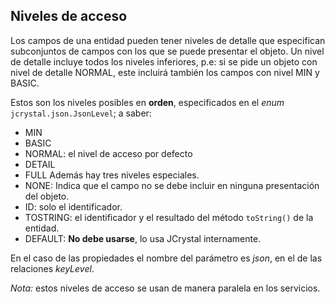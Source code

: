 ## Niveles de acceso
Los campos de una entidad pueden tener niveles de detalle que especifican subconjuntos de campos con los que se puede presentar el objeto.  Un nivel de detalle incluye  todos los niveles inferiores, p.e: si se pide un objeto con nivel de detalle NORMAL, este incluirá también los campos con nivel MIN y BASIC.

Estos son los niveles posibles en **orden**, especificados en el _enum_ `jcrystal.json.JsonLevel`; a saber:
- MIN
- BASIC
- NORMAL: el nivel de acceso por defecto
- DETAIL
- FULL
Además hay tres niveles especiales.
- NONE: Indica que el campo no se debe incluir en ninguna presentación del objeto.
- ID: solo el identificador.
- TOSTRING: el identificador y el resultado del método `toString()` de la entidad.
- DEFAULT: **No debe usarse**, lo usa JCrystal internamente.

En el caso de las propiedades el nombre del parámetro es _json_, en el de las relaciones _keyLevel_.

_Nota:_ estos niveles de acceso se usan de manera paralela en los servicios.